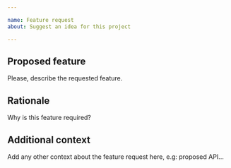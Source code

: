 ```yaml
---

name: Feature request
about: Suggest an idea for this project

---
```


## Proposed feature

Please, describe the requested feature.

## Rationale

Why is this feature required?

## Additional context

Add any other context about the feature request here, e.g: proposed API...
